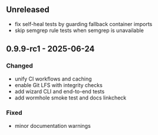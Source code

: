 ## Unreleased
- fix self-heal tests by guarding fallback container imports
- skip semgrep rule tests when semgrep is unavailable

## 0.9.9-rc1 - 2025-06-24
### Changed
- unify CI workflows and caching
- enable Git LFS with integrity checks
- add wizard CLI and end-to-end tests
- add wormhole smoke test and docs linkcheck
### Fixed
- minor documentation warnings
